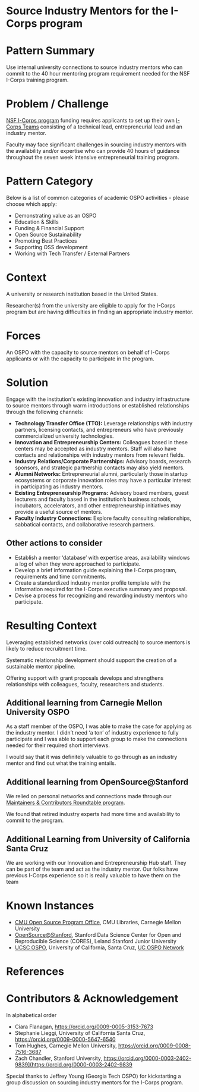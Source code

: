 # Source Industry Mentors for the I-Corps program

# Pattern Summary
Use internal university connections to source industry mentors who can commit to the 40 hour mentoring program requirement needed for the NSF I-Corps training program.

# Problem / Challenge
[NSF I-Corps program](https://www.nsf.gov/funding/initiatives/i-corps) funding requires applicants to set up their own [I-Corps Teams](https://www.nsf.gov/funding/initiatives/i-corps/about-teams) consisting of a technical lead, entrepreneurial lead and an industry mentor. 

Faculty may face significant challenges in sourcing industry mentors with the availability and/or expertise who can provide 40 hours of guidance throughout the seven week intensive entrepreneurial training program. 

# Pattern Category

Below is a list of common categories of academic OSPO activities \- please choose which apply:

- Demonstrating value as an OSPO
- Education & Skills
- Funding & Financial Support
- Open Source Sustainability
- Promoting Best Practices
- Supporting OSS development
- Working with Tech Transfer / External Partners

# Context
A university or research institution based in the United States. 

Researcher(s) from the university are eligible to apply for the I-Corps program but are having difficulties in finding an appropriate industry mentor.

# Forces
An OSPO with the capacity to source mentors on behalf of I-Corps applicants or with the capacity to participate in the program.

# Solution
Engage with the institution's existing innovation and industry infrastructure to source mentors through warm introductions or established relationships through the following channels:

+ **Technology Transfer Office (TTO):** Leverage relationships with industry partners, licensing contacts, and entrepreneurs who have previously commercialized university technologies.
+ **Innovation and Entrepreneurship Centers:** Colleagues based in these centers may be accepted as industry mentors. Staff will also have contacts and relationships with industry mentors from relevant fields.
+ **Industry Relations/Corporate Partnerships:** Advisory boards, research sponsors, and strategic partnership contacts may also yield mentors.
+ **Alumni Networks:** Entrepreneurial alumni, particularly those in startup ecosystems or corporate innovation roles may have a particular interest in participating as industry mentors.
+ **Existing Entrepreneurship Programs:** Advisory board members, guest lecturers and faculty based in the institution’s business schools, incubators, accelerators, and other entrepreneurship initiatives may provide a useful source of mentors.
+ **Faculty Industry Connections:** Explore faculty consulting relationships, sabbatical contacts, and collaborative research partners.

## Other actions to consider
+ Establish a mentor ‘database’ with expertise areas, availability windows a log of when they were approached to participate.
+ Develop a brief information guide explaining the I-Corps program, requirements and time commitments. 
+ Create a standardized industry mentor profile template with the information required for the I-Corps executive summary and proposal.
+ Devise a process for recognizing and rewarding industry mentors who participate.

# Resulting Context
Leveraging established networks (over cold outreach) to source mentors is likely to reduce recruitment time. 

Systematic relationship development should support the creation of a sustainable mentor pipeline.

Offering support with grant proposals develops and strengthens relationships with colleagues, faculty, researchers and students.

## Additional learning from Carnegie Mellon University OSPO
As a staff member of the OSPO, I was able to make the case for applying as the industry mentor. I didn’t need ‘a ton’ of industry experience to fully participate and I was able to support each group to make the connections needed for their required short interviews.

I would say that it was definitely valuable to go through as an industry mentor and find out what the training entails.

## Additional learning from OpenSource@Stanford
We relied on personal networks and connections made through our [Maintainers & Contributors Roundtable program](https://opensource.stanford.edu/programs/maintainers-contributors-roundtable). 

We found that retired industry experts had more time and availability to commit to the program.

## Additional Learning from University of California Santa Cruz
We are working with our Innovation and Entrepreneurship Hub staff. They can be part of the team and act as the industry mentor. Our folks have previous I-Corps experience so it is really valuable to have them on the team

# Known Instances
* [CMU Open Source Program Office](https://www.library.cmu.edu/services/ospo), CMU Libraries, Carnegie Mellon University
* [OpenSource@Stanford](https://opensource.stanford.edu/), Stanford Data Science Center for Open and Reproducible Science (CORES), Leland Stanford Junior University
* [UCSC OSPO](https://ucsc-ospo.github.io/), University of California, Santa Cruz, [UC OSPO Network](https://ucospo.net/about/)

# References

# Contributors & Acknowledgement
In alphabetical order

* Ciara Flanagan, https://orcid.org/0009-0005-3153-7673
* Stephanie Lieggi, University of California Santa Cruz, https://orcid.org/0009-0000-5647-6540
* Tom Hughes, Carnegie Mellon University, https://orcid.org/0009-0008-7516-3687
* Zach Chandler, Stanford University, https://orcid.org/0000-0003-2402-9839](https://orcid.org/0000-0003-2402-9839

Special thanks to Jeffrey Young (Georgia Tech OSPO) for kickstarting a group discussion on sourcing industry mentors for the I-Corps program.


